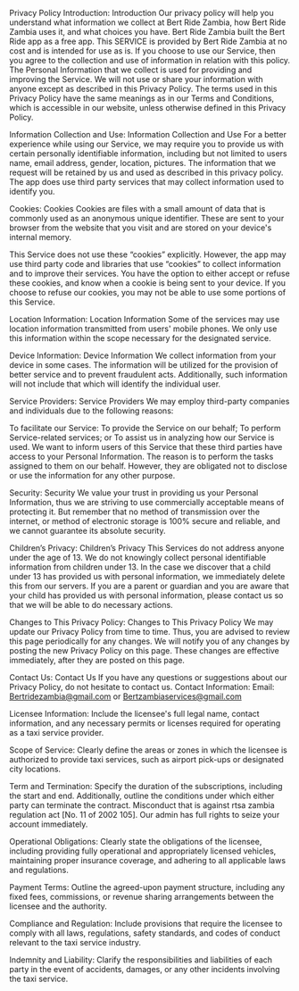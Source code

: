 Privacy Policy Introduction:
Introduction Our privacy policy will help you understand what information we collect at Bert Ride Zambia, how Bert Ride Zambia uses it, and what choices you have. Bert Ride Zambia built the Bert Ride app as a free app. This SERVICE is provided by Bert Ride Zambia at no cost and is intended for use as is. If you choose to use our Service, then you agree to the collection and use of information in relation with this policy. The Personal Information that we collect is used for providing and improving the Service. We will not use or share your information with anyone except as described in this Privacy Policy. The terms used in this Privacy Policy have the same meanings as in our Terms and Conditions, which is accessible in our website, unless otherwise defined in this Privacy Policy.

Information Collection and Use:
Information Collection and Use For a better experience while using our Service, we may require you to provide us with certain personally identifiable information, including but not limited to users name, email address, gender, location, pictures. The information that we request will be retained by us and used as described in this privacy policy. The app does use third party services that may collect information used to identify you.

Cookies:
Cookies Cookies are files with a small amount of data that is commonly used as an anonymous unique identifier. These are sent to your browser from the website that you visit and are stored on your device's internal memory.

This Service does not use these “cookies” explicitly. However, the app may use third party code and libraries that use “cookies” to collect information and to improve their services. You have the option to either accept or refuse these cookies, and know when a cookie is being sent to your device. If you choose to refuse our cookies, you may not be able to use some portions of this Service.

Location Information:
Location Information Some of the services may use location information transmitted from users' mobile phones. We only use this information within the scope necessary for the designated service.

Device Information:
Device Information We collect information from your device in some cases. The information will be utilized for the provision of better service and to prevent fraudulent acts. Additionally, such information will not include that which will identify the individual user.

Service Providers:
Service Providers We may employ third-party companies and individuals due to the following reasons:

To facilitate our Service:
To provide the Service on our behalf; To perform Service-related services; or To assist us in analyzing how our Service is used. We want to inform users of this Service that these third parties have access to your Personal Information. The reason is to perform the tasks assigned to them on our behalf. However, they are obligated not to disclose or use the information for any other purpose.

Security:
Security We value your trust in providing us your Personal Information, thus we are striving to use commercially acceptable means of protecting it. But remember that no method of transmission over the internet, or method of electronic storage is 100% secure and reliable, and we cannot guarantee its absolute security.

Children’s Privacy:
Children’s Privacy This Services do not address anyone under the age of 13. We do not knowingly collect personal identifiable information from children under 13. In the case we discover that a child under 13 has provided us with personal information, we immediately delete this from our servers. If you are a parent or guardian and you are aware that your child has provided us with personal information, please contact us so that we will be able to do necessary actions.

Changes to This Privacy Policy:
Changes to This Privacy Policy We may update our Privacy Policy from time to time. Thus, you are advised to review this page periodically for any changes. We will notify you of any changes by posting the new Privacy Policy on this page. These changes are effective immediately, after they are posted on this page.

Contact Us:
Contact Us If you have any questions or suggestions about our Privacy Policy, do not hesitate to contact us. Contact Information: Email: Bertridezambia@gmail.com or Bertzambiaservices@gmail.com


Licensee Information:
Include the licensee's full legal name, contact information, and any necessary permits or licenses required for operating as a taxi service provider.

Scope of Service:
Clearly define the areas or zones in which the licensee is authorized to provide taxi services, such as airport pick-ups or designated city locations.

Term and Termination:
Specify the duration of the subscriptions, including the start and end. Additionally, outline the conditions under which either party can terminate the contract. Misconduct that is against rtsa zambia regulation act [No. 11 of 2002 105]. Our admin has full rights to seize your account immediately. 

Operational Obligations:
Clearly state the obligations of the licensee, including providing fully operational and appropriately licensed vehicles, maintaining proper insurance coverage, and adhering to all applicable laws and regulations.

Payment Terms:
Outline the agreed-upon payment structure, including any fixed fees, commissions, or revenue sharing arrangements between the licensee and the authority.

Compliance and Regulation:
Include provisions that require the licensee to comply with all laws, regulations, safety standards, and codes of conduct relevant to the taxi service industry.

Indemnity and Liability:
Clarify the responsibilities and liabilities of each party in the event of accidents, damages, or any other incidents involving the taxi service.
